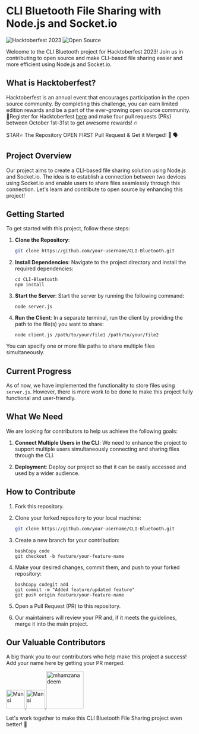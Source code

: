 # CLI Bluetooth File Sharing with Node.js and Socket.io

![Hacktoberfest 2023](https://img.shields.io/badge/Hacktoberfest-2023-blueviolet.svg)
![Open Source](https://img.shields.io/badge/Open%20Source-Yes-brightgreen.svg)

Welcome to the CLI Bluetooth project for Hacktoberfest 2023! Join us in contributing to open source and make CLI-based file sharing easier and more efficient using Node.js and Socket.io.

## What is Hacktoberfest?

Hacktoberfest is an annual event that encourages participation in the open source community. By completing this challenge, you can earn limited edition rewards and be a part of the ever-growing open source community.📢Register for Hacktoberfest [here](https://hacktoberfest.com) and make four pull requests (PRs) between October 1st-31st to get awesome rewards! 🔥

STAR⭐ The Repository OPEN FIRST Pull Request & Get it Merged! 🎉 🗣

## Project Overview

Our project aims to create a CLI-based file sharing solution using Node.js and Socket.io. The idea is to establish a connection between two devices using Socket.io and enable users to share files seamlessly through this connection. Let's learn and contribute to open source by enhancing this project!

## Getting Started

To get started with this project, follow these steps:

1. **Clone the Repository**: 
   ```bash
   git clone https://github.com/your-username/CLI-Bluetooth.git
   
2. **Install Dependencies**: Navigate to the project directory and install the required dependencies:

    ```
    cd CLI-Bluetooth
    npm install
    ```

3. **Start the Server**: Start the server by running the following command:

    ```
    node server.js
    ```

4. **Run the Client**: In a separate terminal, run the client by providing the path to the file(s) you want to share:

    ```
    node client.js /path/to/your/file1 /path/to/your/file2
    ```

You can specify one or more file paths to share multiple files simultaneously.
   
## Current Progress

As of now, we have implemented the functionality to store files using `server.js`. However, there is more work to be done to make this project fully functional and user-friendly.

## What We Need

We are looking for contributors to help us achieve the following goals:

1. **Connect Multiple Users in the CLI**: We need to enhance the project to support multiple users simultaneously connecting and sharing files through the CLI.

2. **Deployment**: Deploy our project so that it can be easily accessed and used by a wider audience.

## How to Contribute

1. Fork this repository.

2. Clone your forked repository to your local machine:

   ```bash
   git clone https://github.com/your-username/CLI-Bluetooth.git
   ```

1. Create a new branch for your contribution:

   ```
   bashCopy code
   git checkout -b feature/your-feature-name
   ```

2. Make your desired changes, commit them, and push to your forked repository:

   ```
   bashCopy codegit add .
   git commit -m "Added feature/updated feature"
   git push origin feature/your-feature-name
   ```

3. Open a Pull Request (PR) to this repository.

4. Our maintainers will review your PR and, if it meets the guidelines, merge it into the main project.

## Our Valuable Contributors

A big thank you to our contributors who help make this project a success! Add your name here by getting your PR merged.

<div align="left">
  <a href="https://github.com/Mannxxx">
    <img src="https://images.weserv.nl/?url=https://github.com/Mannxxx.png?v=4&h=300&w=300&fit=cover&mask=circle&maxage=7d" width="50" height="50" alt="Mansi">
  </a>
   <a href="https://github.com/CS50X-RGB">
    <img src="https://avatars.githubusercontent.com/u/89659393?v=4" width="50" height="50" alt="Mansi">
  </a>
   <a href="https://github.com/mhamzanadeem">
    <img src="https://images.weserv.nl/?url=https://github.com/mhamzanadeem.png?v=4&h=300&w=300&fit=cover&mask=circle&maxage=7d" width="100" height="100" alt="mhamzanadeem">
  </a>
</div>

Let's work together to make this CLI Bluetooth File Sharing project even better! 🚀
